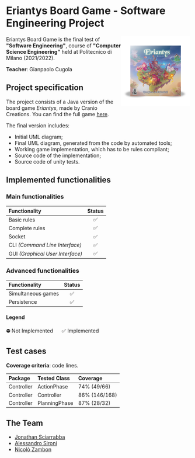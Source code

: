 # Eriantys Board Game - Software Engineering Project

<img src="https://raw.githubusercontent.com/nicolozambon/ing-sw-2022-sciarrabba-sironi-zambon/master/src/main/resources/assets/gui/images/Eriantys_Scatola.png?token=GHSAT0AAAAAABV6XEHJJKE2UVVMDDL6PEGCYVV22XA" width="190" align="right" />

Eriantys Board Game is the final test of **"Software Engineering"**, course of **"Computer Science Engineering"** held at Politecnico di Milano (2021/2022).

**Teacher**: Gianpaolo Cugola

## Project specification
The project consists of a Java version of the board game *Eriantys*, made by Cranio Creations. You can find the full game [here](https://www.craniocreations.it/prodotto/eriantys/).

The final version includes:
* Initial UML diagram;
* Final UML diagram, generated from the code by automated tools;
* Working game implementation, which has to be rules compliant;
* Source code of the implementation;
* Source code of unity tests.

## Implemented functionalities

### Main functionalities
| Functionality                    | Status |
|:---------------------------------|:------:|
| Basic rules                      |   ✅    |
| Complete rules                   |   ✅    |
| Socket                           |   ✅    |
| CLI _(Command Line Interface)_   |   ✅    |
| GUI _(Graphical User Interface)_ |   ✅    |

### Advanced functionalities
| Functionality      | Status |
|:-------------------|:------:|
| Simultaneous games |   ✅    |
| Persistence        |   ✅    |

#### Legend
⛔ Not Implemented &nbsp;&nbsp;&nbsp;&nbsp; ✅ Implemented

## Test cases

**Coverage criteria**: code lines.

| Package    | Tested Class  | Coverage      |
|:-----------|:--------------|:--------------|
| Controller | ActionPhase   | 74% (49/66)   |
| Controller | Controller    | 86% (146/168) |
| Controller | PlanningPhase | 87% (28/32)   |

## The Team
* [Jonathan Sciarrabba](https://github.com/jonnysciar)
* [Alessandro Sironi](https://github.com/alessandrosironi)
* [Nicolò Zambon](https://github.com/nicolozambon)